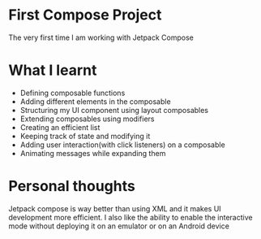 # First Compose Project
The very first time I am working with Jetpack Compose

# What I learnt
* Defining composable functions
* Adding different elements in the composable
* Structuring my UI component using layout composables
* Extending composables using modifiers
* Creating an efficient list
* Keeping track of state and modifying it
* Adding user interaction(with click listeners) on a composable
* Animating messages while expanding them

# Personal thoughts
Jetpack compose is way better than using XML and it makes UI development more efficient.
I also like the ability to enable the interactive mode without deploying it on an emulator or on an Android device

